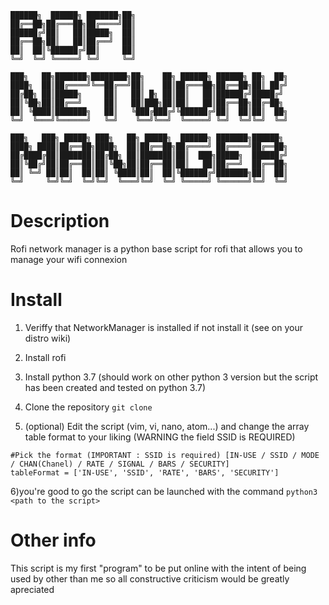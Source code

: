 ```
██████╗  ██████╗ ███████╗██╗
██╔══██╗██╔═══██╗██╔════╝██║
██████╔╝██║   ██║█████╗  ██║
██╔══██╗██║   ██║██╔══╝  ██║
██║  ██║╚██████╔╝██║     ██║
╚═╝  ╚═╝ ╚═════╝ ╚═╝     ╚═╝
                            
███╗   ██╗███████╗████████╗██╗    ██╗ ██████╗ ██████╗ ██╗  ██╗
████╗  ██║██╔════╝╚══██╔══╝██║    ██║██╔═══██╗██╔══██╗██║ ██╔╝
██╔██╗ ██║█████╗     ██║   ██║ █╗ ██║██║   ██║██████╔╝█████╔╝ 
██║╚██╗██║██╔══╝     ██║   ██║███╗██║██║   ██║██╔══██╗██╔═██╗ 
██║ ╚████║███████╗   ██║   ╚███╔███╔╝╚██████╔╝██║  ██║██║  ██╗
╚═╝  ╚═══╝╚══════╝   ╚═╝    ╚══╝╚══╝  ╚═════╝ ╚═╝  ╚═╝╚═╝  ╚═╝
                                                              
███╗   ███╗ █████╗ ███╗   ██╗ █████╗  ██████╗ ███████╗██████╗ 
████╗ ████║██╔══██╗████╗  ██║██╔══██╗██╔════╝ ██╔════╝██╔══██╗
██╔████╔██║███████║██╔██╗ ██║███████║██║  ███╗█████╗  ██████╔╝
██║╚██╔╝██║██╔══██║██║╚██╗██║██╔══██║██║   ██║██╔══╝  ██╔══██╗
██║ ╚═╝ ██║██║  ██║██║ ╚████║██║  ██║╚██████╔╝███████╗██║  ██║
╚═╝     ╚═╝╚═╝  ╚═╝╚═╝  ╚═══╝╚═╝  ╚═╝ ╚═════╝ ╚══════╝╚═╝  ╚═╝
```
        

# Description

Rofi network manager is a python base script for rofi that allows you to
manage your wifi connexion


# Install

1) Veriffy that NetworkManager is installed if not install it (see on your distro wiki)
2) Install rofi 
3) Install python 3.7 (should work on other python 3 version but the script has been created and tested on python 3.7)
4) Clone the repository `git clone`

5) (optional)  Edit the script (vim, vi, nano, atom...) and change the array table format to your liking (WARNING the field SSID is REQUIRED)
```
#Pick the format (IMPORTANT : SSID is required) [IN-USE / SSID / MODE / CHAN(Chanel) / RATE / SIGNAL / BARS / SECURITY]
tableFormat = ['IN-USE', 'SSID', 'RATE', 'BARS', 'SECURITY']
```
6)you're good to go the script can be launched with the command `python3 <path to the script>`


# Other info 

This script is my first "program" to be put online with the intent of being used by other than me so all constructive criticism would be greatly apreciated
